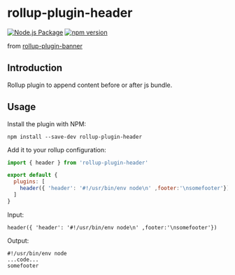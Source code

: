 [npm-image]: https://img.shields.io/npm/v/rollup-plugin-header.svg
[npm-url]: https://github.com/tinysets/rollup-plugin-header

[npm-package-image]: https://github.com/tinysets/rollup-plugin-header/actions/workflows/npm-publish.yml/badge.svg
[npm-package-url]: https://github.com/tinysets/rollup-plugin-header/actions/workflows/npm-publish.yml

[rollup-plugin-banner]: https://github.com/yingye/rollup-plugin-banner

# rollup-plugin-header

[![Node.js Package][npm-package-image]][npm-package-url]
[![npm version][npm-image]][npm-url]

from [rollup-plugin-banner][rollup-plugin-banner]

## Introduction

Rollup plugin to append content before or after js bundle.

## Usage

Install the plugin with NPM:

```
npm install --save-dev rollup-plugin-header
```

Add it to your rollup configuration:

```js
import { header } from 'rollup-plugin-header'

export default {
  plugins: [
    header({ 'header': '#!/usr/bin/env node\n' ,footer:'\nsomefooter'})
  ]
}
```

Input:

```
header({ 'header': '#!/usr/bin/env node\n' ,footer:'\nsomefooter'})
```

Output:

```
#!/usr/bin/env node
...code...
somefooter
```